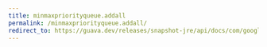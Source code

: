 ```yaml
---
title: minmaxpriorityqueue.addall
permalink: /minmaxpriorityqueue.addall/
redirect_to: https://guava.dev/releases/snapshot-jre/api/docs/com/google/common/collect/MinMaxPriorityQueue.html#addAll-java.util.Collection-
---
```

